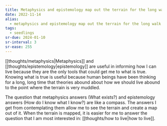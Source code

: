 ```yaml
---
title: Metaphysics and epistemology map out the terrain for the long walk
date: 2022-11-14
alias:
  - metaphysics and epistemology map out the terrain for the long walk
tags:
  - seedlings
sr-due: 2024-01-10
sr-interval: 3
sr-ease: 255
---
```

[[thoughts/metaphysics|Metaphysics]] and [[thoughts/epistemology|epistemology]] are useful in informing how I can live because they are the only tools that could get me to what is true. Knowing what is true is useful because human beings have been thinking for a long, long time that theories abound about how we should live abound to the point where the terrain is very muddled.

The question that metaphysics answers (What exists?) and epistemology answers (How do I know what I know?) are like a compass. The answers I get from contemplating them allow me to see the terrain and create a map out of it. When the terrain is mapped, it is easier for me to answer the question that I am most interested in: [[thoughts/how to live|how to live]].